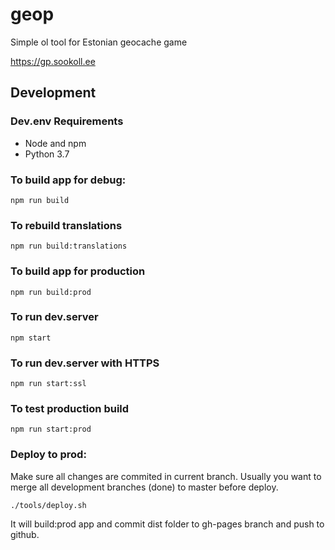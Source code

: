 # geop

Simple ol tool for Estonian geocache game

https://gp.sookoll.ee

## Development

### Dev.env Requirements

* Node and npm
* Python 3.7

### To build app for debug:
```
npm run build
```
### To rebuild translations
```
npm run build:translations
```
### To build app for production
```
npm run build:prod
```
### To run dev.server
```
npm start
```
### To run dev.server with HTTPS
```
npm run start:ssl
```
### To test production build
```
npm run start:prod
```
### Deploy to prod:

Make sure all changes are commited in current branch.
Usually you want to merge all development branches (done) to master before deploy.
```
./tools/deploy.sh
```
It will build:prod app and commit dist folder to gh-pages branch and push to github.
